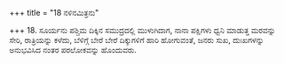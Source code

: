 +++
title = "18 ನಳಿನಮಿತ್ರನು"

+++
18. ಸೂರ್ಯನು ಪಶ್ಚಿಮ ದಿಕ್ಕಿನ ಸಮುದ್ರದಲ್ಲಿ ಮುಳುಗಿದಾಗ, ನಾನಾ ಪಕ್ಷಿಗಳು ಧ್ವನಿ ಮಾಡುತ್ತ ಮರವನ್ನು ಸೇರಿ, ರಾತ್ರಿಯನ್ನು ಕಳೆದು, ಬೆಳಿಗ್ಗೆ ಬೇರೆ ಬೇರೆ ದಿಕ್ಕುಗಳಿಗೆ ಹಾರಿ ಹೋಗುವಂತೆ, ಜನರು ಸುಖ, ದುಃಖಗಳನ್ನು ಅನುಭವಿಸಿದ ನಂತರ ಪರಲೋಕವನ್ನು ಹೊಂದುವರು.